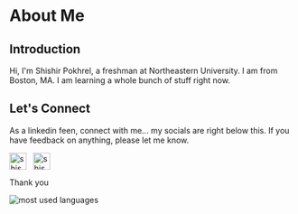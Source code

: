 # About Me

## Introduction
Hi, I'm Shishir Pokhrel, a freshman at Northeastern University. I am from Boston, MA. I am learning a whole bunch of stuff right now.

## Let's Connect
As a linkedin feen, connect with me... my socials are right below this. If you have feedback on anything, please let me know.

<p align="left">
  <a href="https://linkedin.com/in/shishir-pokhrel" target="blank"><img align="center" src="https://img.shields.io/badge/LinkedIn-0077B5?style=for-the-badge&logo=linkedin&logoColor=white" alt="shishirpokhrel" height="30" /></a>
  &nbsp
  <a href="https://shishirpokhrel.com" target="blank"><img align="center" src="https://img.shields.io/badge/website-23A0F2?style=for-the-badge&logo=safari&logoColor=white" alt="shishir" height="30" /></a>
</p>
Thank you <br/>

![most used languages](https://github-readme-stats-anish-sahoo.vercel.app/api/top-langs/?username=pokhrel-sh&theme=react&hide_border=true&count_private=true&include_all_commits=true&langs_count=40&layout=compact&card_width=334&hide=HLSL,ShaderLab,C%23,Jupyter+Notebook,Objective-C%2B%2B,Ruby,Objective-C,lua)
